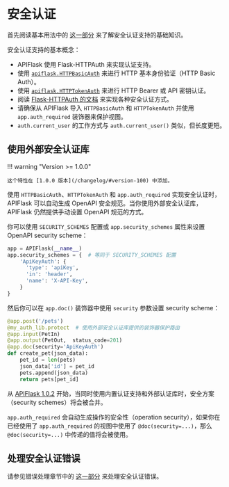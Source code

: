 # 安全认证

首先阅读基本用法中的 [这一部分](/usage/#use-appauth_required-to-protect-your-views)
来了解安全认证支持的基础知识。

安全认证支持的基本概念：

- APIFlask 使用 Flask-HTTPAuth 来实现认证支持。
- 使用 [`apiflask.HTTPBasicAuth`](/api/security/#apiflask.security.HTTPBasicAuth) 来进行 HTTP 基本身份验证（HTTP Basic Auth）。
- 使用 [`apiflask.HTTPTokenAuth`](/api/security/#apiflask.security.HTTPTokenAuth) 来进行 HTTP Bearer 或 API 密钥认证。
- 阅读 [Flask-HTTPAuth 的文档](https://flask-httpauth.readthedocs.io/) 来实现各种安全认证方式。
- 请确保从 APIFlask 导入 `HTTPBasicAuth` 和 `HTTPTokenAuth` 并使用 `app.auth_required` 装饰器来保护视图。
- `auth.current_user` 的工作方式与 `auth.current_user()` 类似，但长度更短。

## 使用外部安全认证库

!!! warning "Version >= 1.0.0"

    这个特性在 [1.0.0 版本](/changelog/#version-100) 中添加。

使用 `HTTPBasicAuth`、`HTTPTokenAuth` 和 `app.auth_required` 实现安全认证时，APIFlask 可以自动生成 OpenAPI 安全规范。当你使用外部安全认证库，APIFlask 仍然提供手动设置 OpenAPI 规范的方式。

你可以使用 `SECURITY_SCHEMES` 配置或 `app.security_schemes` 属性来设置 OpenAPI security scheme：

```python
app = APIFlask(__name__)
app.security_schemes = {  # 等同于 SECURITY_SCHEMES 配置
    'ApiKeyAuth': {
      'type': 'apiKey',
      'in': 'header',
      'name': 'X-API-Key',
    }
}
```
然后你可以在 `app.doc()` 装饰器中使用 `security` 参数设置 security scheme：

```python hl_lines="5"
@app.post('/pets')
@my_auth_lib.protect  # 使用外部安全认证库提供的装饰器保护路由
@app.input(PetIn)
@app.output(PetOut,  status_code=201)
@app.doc(security='ApiKeyAuth')
def create_pet(json_data):
    pet_id = len(pets)
    json_data['id'] = pet_id
    pets.append(json_data)
    return pets[pet_id]
```

从 [APIFlask 1.0.2](/changelog/#version-102) 开始，当同时使用内置认证支持和外部认证库时，安全方案（security schemes）将会被合并。

`app.auth_required` 会自动生成操作的安全性（operation security），如果你在已经使用了 `app.auth_required` 的视图中使用了 `@doc(security=...)`，那么 `@doc(security=...)` 中传递的值将会被使用。

## 处理安全认证错误

请参见错误处理章节中的 [这一部分](/error-handling/#handling-authentication-errors) 来处理安全认证错误。
